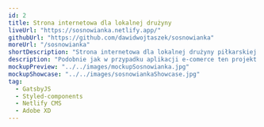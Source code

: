 ```yaml
---
id: 2
title: Strona internetowa dla lokalnej drużyny
liveUrl: "https://sosnowianka.netlify.app/"
githubUrl: "https://github.com/dawidwojtaszek/sosnowianka"
moreUrl: "/sosnowianka"
shortDescription: "Strona internetowa dla lokalnej drużyny piłkarskiej okazała się idealnym projektem do nauki Gatsby.js oraz styled-components."
description: "Podobnie jak w przypadku aplikacji e-comerce ten projekt był idealnym sposobem na naukę nowych technologi, jednak w tym przypadku nie tworzyłem fikcyjnej aplikacji, ale stronę dla lokalnej drużyny piłkarskiej. Zakładałem stworzyć prostą stronę z bierzącymi informacjami na temat klubu oraz z możliwością dodawania i edycji treści przez pracownika klubu, który nie potrafi programować, więc konieczny był CMS. Wybór technologi padł na Gatsby, styled-components oraz Netlify CMS, żadnej z tych technologi wcześniej nie używałem, więc podczas pracy nauczyłem się bardzo dużo nowych rzeczy, a Netlify CMS okazał się idealnym wyborem na potrzeby tego projektu. Klub sam może dodawać newsy, uzupełniać listy zawodników oraz terminarze spotkań."
mockupPreview: "../../images/mockupSosnowianka.jpg"
mockupShowcase: "../../images/sosnowiankaShowcase.jpg"
tag:
  - GatsbyJS
  - Styled-components
  - Netlify CMS
  - Adobe XD
---
```

